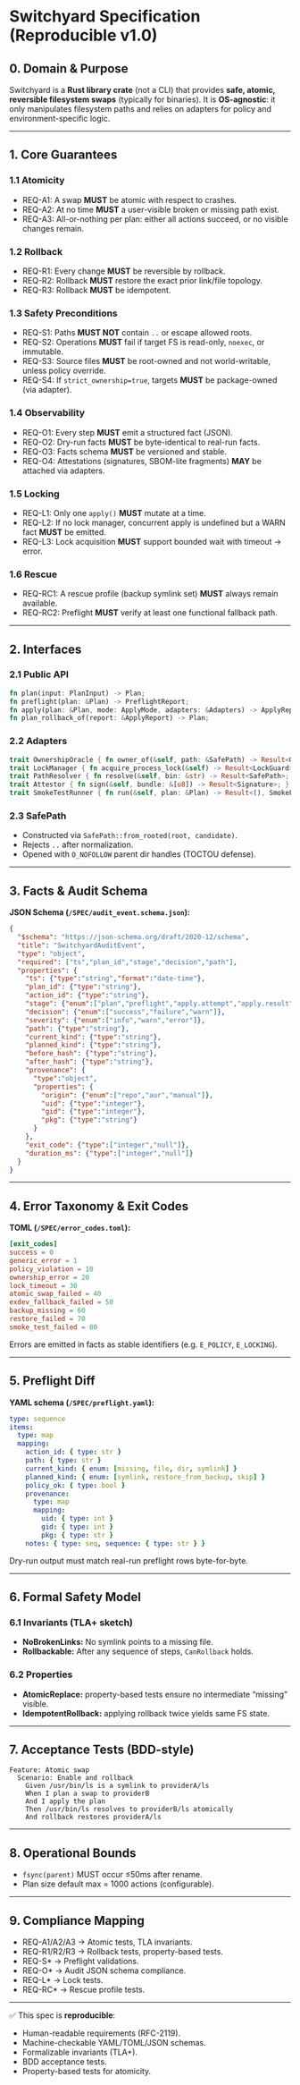 # Switchyard Specification (Reproducible v1.0)

## 0. Domain & Purpose

Switchyard is a **Rust library crate** (not a CLI) that provides **safe, atomic, reversible filesystem swaps** (typically for binaries).
It is **OS-agnostic**: it only manipulates filesystem paths and relies on adapters for policy and environment-specific logic.

---

## 1. Core Guarantees

### 1.1 Atomicity

* REQ-A1: A swap **MUST** be atomic with respect to crashes.
* REQ-A2: At no time **MUST** a user-visible broken or missing path exist.
* REQ-A3: All-or-nothing per plan: either all actions succeed, or no visible changes remain.

### 1.2 Rollback

* REQ-R1: Every change **MUST** be reversible by rollback.
* REQ-R2: Rollback **MUST** restore the exact prior link/file topology.
* REQ-R3: Rollback **MUST** be idempotent.

### 1.3 Safety Preconditions

* REQ-S1: Paths **MUST NOT** contain `..` or escape allowed roots.
* REQ-S2: Operations **MUST** fail if target FS is read-only, `noexec`, or immutable.
* REQ-S3: Source files **MUST** be root-owned and not world-writable, unless policy override.
* REQ-S4: If `strict_ownership=true`, targets **MUST** be package-owned (via adapter).

### 1.4 Observability

* REQ-O1: Every step **MUST** emit a structured fact (JSON).
* REQ-O2: Dry-run facts **MUST** be byte-identical to real-run facts.
* REQ-O3: Facts schema **MUST** be versioned and stable.
* REQ-O4: Attestations (signatures, SBOM-lite fragments) **MAY** be attached via adapters.

### 1.5 Locking

* REQ-L1: Only one `apply()` **MUST** mutate at a time.
* REQ-L2: If no lock manager, concurrent apply is undefined but a WARN fact **MUST** be emitted.
* REQ-L3: Lock acquisition **MUST** support bounded wait with timeout → error.

### 1.6 Rescue

* REQ-RC1: A rescue profile (backup symlink set) **MUST** always remain available.
* REQ-RC2: Preflight **MUST** verify at least one functional fallback path.

---

## 2. Interfaces

### 2.1 Public API

```rust
fn plan(input: PlanInput) -> Plan;
fn preflight(plan: &Plan) -> PreflightReport;
fn apply(plan: &Plan, mode: ApplyMode, adapters: &Adapters) -> ApplyReport;
fn plan_rollback_of(report: &ApplyReport) -> Plan;
```

### 2.2 Adapters

```rust
trait OwnershipOracle { fn owner_of(&self, path: &SafePath) -> Result<OwnershipInfo>; }
trait LockManager { fn acquire_process_lock(&self) -> Result<LockGuard>; }
trait PathResolver { fn resolve(&self, bin: &str) -> Result<SafePath>; }
trait Attestor { fn sign(&self, bundle: &[u8]) -> Result<Signature>; }
trait SmokeTestRunner { fn run(&self, plan: &Plan) -> Result<(), SmokeFailure>; }
```

### 2.3 SafePath

* Constructed via `SafePath::from_rooted(root, candidate)`.
* Rejects `..` after normalization.
* Opened with `O_NOFOLLOW` parent dir handles (TOCTOU defense).

---

## 3. Facts & Audit Schema

**JSON Schema (`/SPEC/audit_event.schema.json`):**

```json
{
  "$schema": "https://json-schema.org/draft/2020-12/schema",
  "title": "SwitchyardAuditEvent",
  "type": "object",
  "required": ["ts","plan_id","stage","decision","path"],
  "properties": {
    "ts": {"type":"string","format":"date-time"},
    "plan_id": {"type":"string"},
    "action_id": {"type":"string"},
    "stage": {"enum":["plan","preflight","apply.attempt","apply.result","rollback"]},
    "decision": {"enum":["success","failure","warn"]},
    "severity": {"enum":["info","warn","error"]},
    "path": {"type":"string"},
    "current_kind": {"type":"string"},
    "planned_kind": {"type":"string"},
    "before_hash": {"type":"string"},
    "after_hash": {"type":"string"},
    "provenance": {
      "type":"object",
      "properties": {
        "origin": {"enum":["repo","aur","manual"]},
        "uid": {"type":"integer"},
        "gid": {"type":"integer"},
        "pkg": {"type":"string"}
      }
    },
    "exit_code": {"type":["integer","null"]},
    "duration_ms": {"type":["integer","null"]}
  }
}
```

---

## 4. Error Taxonomy & Exit Codes

**TOML (`/SPEC/error_codes.toml`):**

```toml
[exit_codes]
success = 0
generic_error = 1
policy_violation = 10
ownership_error = 20
lock_timeout = 30
atomic_swap_failed = 40
exdev_fallback_failed = 50
backup_missing = 60
restore_failed = 70
smoke_test_failed = 80
```

Errors are emitted in facts as stable identifiers (e.g. `E_POLICY`, `E_LOCKING`).

---

## 5. Preflight Diff

**YAML schema (`/SPEC/preflight.yaml`):**

```yaml
type: sequence
items:
  type: map
  mapping:
    action_id: { type: str }
    path: { type: str }
    current_kind: { enum: [missing, file, dir, symlink] }
    planned_kind: { enum: [symlink, restore_from_backup, skip] }
    policy_ok: { type: bool }
    provenance:
      type: map
      mapping:
        uid: { type: int }
        gid: { type: int }
        pkg: { type: str }
    notes: { type: seq, sequence: { type: str } }
```

Dry-run output must match real-run preflight rows byte-for-byte.

---

## 6. Formal Safety Model

### 6.1 Invariants (TLA+ sketch)

* **NoBrokenLinks:** No symlink points to a missing file.
* **Rollbackable:** After any sequence of steps, `CanRollback` holds.

### 6.2 Properties

* **AtomicReplace:** property-based tests ensure no intermediate “missing” visible.
* **IdempotentRollback:** applying rollback twice yields same FS state.

---

## 7. Acceptance Tests (BDD-style)

```gherkin
Feature: Atomic swap
  Scenario: Enable and rollback
    Given /usr/bin/ls is a symlink to providerA/ls
    When I plan a swap to providerB
    And I apply the plan
    Then /usr/bin/ls resolves to providerB/ls atomically
    And rollback restores providerA/ls
```

---

## 8. Operational Bounds

* `fsync(parent)` MUST occur ≤50ms after rename.
* Plan size default max = 1000 actions (configurable).

---

## 9. Compliance Mapping

* REQ-A1/A2/A3 → Atomic tests, TLA invariants.
* REQ-R1/R2/R3 → Rollback tests, property-based tests.
* REQ-S\* → Preflight validations.
* REQ-O\* → Audit JSON schema compliance.
* REQ-L\* → Lock tests.
* REQ-RC\* → Rescue profile tests.

---

✅ This spec is **reproducible**:

* Human-readable requirements (RFC-2119).
* Machine-checkable YAML/TOML/JSON schemas.
* Formalizable invariants (TLA+).
* BDD acceptance tests.
* Property-based tests for atomicity.

